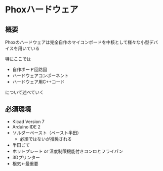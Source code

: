 # Phoxハードウェア

## 概要
Phoxのハードウェアは完全自作のマイコンボードを中核として様々な小型デバイスを用いている

特にここでは
- 自作ボード回路図
- ハードウェアコンポーネント
- ハードウェア用C++コード

について述べていく

## 必須環境
- Kicad Version 7
- Arduino IDE 2
- ソルダーペースト（ペースト半田）
  - 必須ではないが推奨される
- 半田ごて
- ホットプレート or 温度制限機能付きコンロとフライパン
- 3Dプリンター
- 根気<-最重要